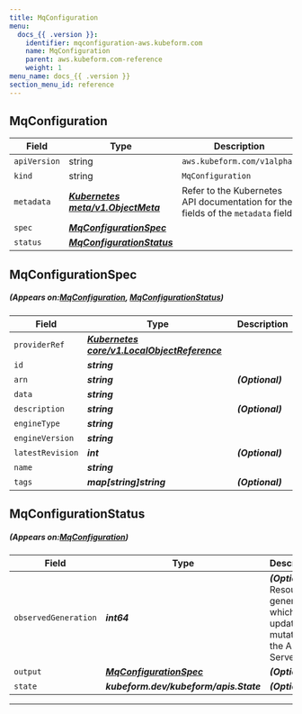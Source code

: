 ```yaml
---
title: MqConfiguration
menu:
  docs_{{ .version }}:
    identifier: mqconfiguration-aws.kubeform.com
    name: MqConfiguration
    parent: aws.kubeform.com-reference
    weight: 1
menu_name: docs_{{ .version }}
section_menu_id: reference
---
```


## MqConfiguration
| Field | Type | Description |
| ------ | ----- | ----------- |
| `apiVersion` | string | `aws.kubeform.com/v1alpha1` |
|    `kind` | string | `MqConfiguration` |
| `metadata` | ***[Kubernetes meta/v1.ObjectMeta](https://kubernetes.io/docs/reference/generated/kubernetes-api/v1.13/#objectmeta-v1-meta)***|Refer to the Kubernetes API documentation for the fields of the `metadata` field.|
| `spec` | ***[MqConfigurationSpec](#MqConfigurationSpec)***||
| `status` | ***[MqConfigurationStatus](#MqConfigurationStatus)***||
## MqConfigurationSpec
##### (Appears on:[MqConfiguration](#MqConfiguration), [MqConfigurationStatus](#MqConfigurationStatus))
| Field | Type | Description |
| ------ | ----- | ----------- |
| `providerRef` | ***[Kubernetes core/v1.LocalObjectReference](https://kubernetes.io/docs/reference/generated/kubernetes-api/v1.13/#localobjectreference-v1-core)***||
| `id` | ***string***||
| `arn` | ***string***| ***(Optional)*** |
| `data` | ***string***||
| `description` | ***string***| ***(Optional)*** |
| `engineType` | ***string***||
| `engineVersion` | ***string***||
| `latestRevision` | ***int***| ***(Optional)*** |
| `name` | ***string***||
| `tags` | ***map[string]string***| ***(Optional)*** |
## MqConfigurationStatus
##### (Appears on:[MqConfiguration](#MqConfiguration))
| Field | Type | Description |
| ------ | ----- | ----------- |
| `observedGeneration` | ***int64***| ***(Optional)*** Resource generation, which is updated on mutation by the API Server.|
| `output` | ***[MqConfigurationSpec](#MqConfigurationSpec)***| ***(Optional)*** |
| `state` | ***kubeform.dev/kubeform/apis.State***| ***(Optional)*** |
---
